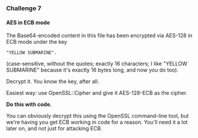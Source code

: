 ### Challenge 7
#### AES in ECB mode

The Base64-encoded content in this file has been encrypted via AES-128 in ECB mode under the key

```
"YELLOW SUBMARINE".
```
(case-sensitive, without the quotes; exactly 16 characters; I like "YELLOW SUBMARINE" because it's exactly 16 bytes long, and now you do too).

Decrypt it. You know the key, after all.

Easiest way: use OpenSSL::Cipher and give it AES-128-ECB as the cipher.

**Do this with code.**

You can obviously decrypt this using the OpenSSL command-line tool, but we're having you get ECB working in code for a reason. You'll need it a lot later on, and not just for attacking ECB.
